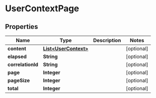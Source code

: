 

# UserContextPage


## Properties

| Name | Type | Description | Notes |
|------------ | ------------- | ------------- | -------------|
|**content** | [**List&lt;UserContext&gt;**](UserContext.md) |  |  [optional] |
|**elapsed** | **String** |  |  [optional] |
|**correlationId** | **String** |  |  [optional] |
|**page** | **Integer** |  |  [optional] |
|**pageSize** | **Integer** |  |  [optional] |
|**total** | **Integer** |  |  [optional] |



